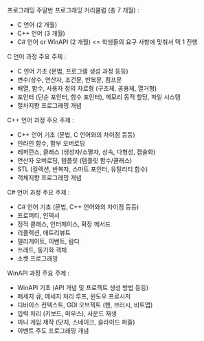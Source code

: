 프로그래밍 주말반 프로그래밍 커리큘럼 (총 7 개월)
:
- C 언어 (2 개월)
- C++ 언어 (3 개월)
- C# 언어 or WinAPI (2 개월)		<= 학생들의 요구 사항에 맞춰서 택 1 진행

C 언어 과정 주요 주제
:
- C 언어 기초 (문법, 프로그램 생성 과정 등등)
- 변수/상수, 연산자, 조건문, 반복문, 점프문
- 배열, 함수, 사용자 정의 자료형 (구조체, 공용체, 열거형)
- 포인터 (단순 포인터, 함수 포인터), 메모리 동적 할당, 파일 시스템
- 절차지향 프로그래밍 개념

C++ 언어 과정 주요 주제
:
- C++ 언어 기초 (문법, C 언어와의 차이점 등등)
- 인라인 함수, 함부 오버로딩
- 레퍼런스, 클래스 (생성자/소멸자, 상속, 다형성, 캡슐화)
- 연산자 오버로딩, 템플릿 (템플릿 함수/클래스)
- STL (컬렉션, 반복자, 스마트 포인터, 유틸리티 함수)
- 객체지향 프로그래밍 개념

C# 언어 과정 주요 주제
:
- C# 언어 기초 (문법, C++ 언어와의 차이점 등등)
- 프로퍼티, 인덱서
- 정적 클래스, 인터페이스, 확장 메서드
- 리플렉션, 애트리뷰트
- 델리게이트, 이벤트, 람다
- 쓰레드, 동기화 객체
- 소켓 프로그래밍

WinAPI 과정 주요 주제
:
- WinAPI 기초 (API 개념 및 프로젝트 생성 방법 등등)
- 메세지 큐, 메세지 처리 루프, 윈도우 프로시저
- 디바이스 컨텍스트, GDI 오브젝트 (펜, 브러시, 비트맵)
- 입력 처리 (키보드, 마우스), 사운드 재생
- 미니 게임 제작 (닷지, 스네이크, 슬라이드 퍼즐)
- 이벤트 주도 프로그래밍 개념
